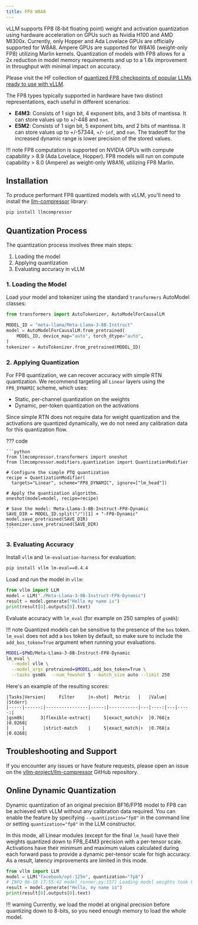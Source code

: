 ```yaml
---
title: FP8 W8A8
---
```


vLLM supports FP8 (8-bit floating point) weight and activation quantization using hardware acceleration on GPUs such as Nvidia H100 and AMD MI300x.
Currently, only Hopper and Ada Lovelace GPUs are officially supported for W8A8.
Ampere GPUs are supported for W8A16 (weight-only FP8) utilizing Marlin kernels.
Quantization of models with FP8 allows for a 2x reduction in model memory requirements and up to a 1.6x improvement in throughput with minimal impact on accuracy.

Please visit the HF collection of [quantized FP8 checkpoints of popular LLMs ready to use with vLLM](https://huggingface.co/collections/neuralmagic/fp8-llms-for-vllm-666742ed2b78b7ac8df13127).

The FP8 types typically supported in hardware have two distinct representations, each useful in different scenarios:

- **E4M3**: Consists of 1 sign bit, 4 exponent bits, and 3 bits of mantissa. It can store values up to +/-448 and `nan`.
- **E5M2**: Consists of 1 sign bit, 5 exponent bits, and 2 bits of mantissa. It can store values up to +/-57344, +/- `inf`, and `nan`. The tradeoff for the increased dynamic range is lower precision of the stored values.

!!! note
    FP8 computation is supported on NVIDIA GPUs with compute capability > 8.9 (Ada Lovelace, Hopper).
    FP8 models will run on compute capability > 8.0 (Ampere) as weight-only W8A16, utilizing FP8 Marlin.

## Installation

To produce performant FP8 quantized models with vLLM, you'll need to install the [llm-compressor](https://github.com/vllm-project/llm-compressor/) library:

```bash
pip install llmcompressor
```

## Quantization Process

The quantization process involves three main steps:

1. Loading the model
2. Applying quantization
3. Evaluating accuracy in vLLM

### 1. Loading the Model

Load your model and tokenizer using the standard `transformers` AutoModel classes:

```python
from transformers import AutoTokenizer, AutoModelForCausalLM

MODEL_ID = "meta-llama/Meta-Llama-3-8B-Instruct"
model = AutoModelForCausalLM.from_pretrained(
    MODEL_ID, device_map="auto", torch_dtype="auto",
)
tokenizer = AutoTokenizer.from_pretrained(MODEL_ID)
```

### 2. Applying Quantization

For FP8 quantization, we can recover accuracy with simple RTN quantization. We recommend targeting all `Linear` layers using the `FP8_DYNAMIC` scheme, which uses:

- Static, per-channel quantization on the weights
- Dynamic, per-token quantization on the activations

Since simple RTN does not require data for weight quantization and the activations are quantized dynamically, we do not need any calibration data for this quantization flow.

??? code

    ```python
    from llmcompressor.transformers import oneshot
    from llmcompressor.modifiers.quantization import QuantizationModifier

    # Configure the simple PTQ quantization
    recipe = QuantizationModifier(
      targets="Linear", scheme="FP8_DYNAMIC", ignore=["lm_head"])

    # Apply the quantization algorithm.
    oneshot(model=model, recipe=recipe)

    # Save the model: Meta-Llama-3-8B-Instruct-FP8-Dynamic
    SAVE_DIR = MODEL_ID.split("/")[1] + "-FP8-Dynamic"
    model.save_pretrained(SAVE_DIR)
    tokenizer.save_pretrained(SAVE_DIR)
    ```

### 3. Evaluating Accuracy

Install `vllm` and `lm-evaluation-harness` for evaluation:

```bash
pip install vllm lm-eval==0.4.4
```

Load and run the model in `vllm`:

```python
from vllm import LLM
model = LLM("./Meta-Llama-3-8B-Instruct-FP8-Dynamic")
result = model.generate("Hello my name is")
print(result[0].outputs[0].text)
```

Evaluate accuracy with `lm_eval` (for example on 250 samples of `gsm8k`):

!!! note
    Quantized models can be sensitive to the presence of the `bos` token. `lm_eval` does not add a `bos` token by default, so make sure to include the `add_bos_token=True` argument when running your evaluations.

```bash
MODEL=$PWD/Meta-Llama-3-8B-Instruct-FP8-Dynamic
lm_eval \
  --model vllm \
  --model_args pretrained=$MODEL,add_bos_token=True \
  --tasks gsm8k  --num_fewshot 5 --batch_size auto --limit 250
```

Here's an example of the resulting scores:

```text
|Tasks|Version|     Filter     |n-shot|  Metric   |   |Value|   |Stderr|
|-----|------:|----------------|-----:|-----------|---|----:|---|-----:|
|gsm8k|      3|flexible-extract|     5|exact_match|↑  |0.768|±  |0.0268|
|     |       |strict-match    |     5|exact_match|↑  |0.768|±  |0.0268|
```

## Troubleshooting and Support

If you encounter any issues or have feature requests, please open an issue on the [vllm-project/llm-compressor](https://github.com/vllm-project/llm-compressor/issues) GitHub repository.

## Online Dynamic Quantization

Dynamic quantization of an original precision BF16/FP16 model to FP8 can be achieved with vLLM without any calibration data required. You can enable the feature by specifying `--quantization="fp8"` in the command line or setting `quantization="fp8"` in the LLM constructor.

In this mode, all Linear modules (except for the final `lm_head`) have their weights quantized down to FP8_E4M3 precision with a per-tensor scale. Activations have their minimum and maximum values calculated during each forward pass to provide a dynamic per-tensor scale for high accuracy. As a result, latency improvements are limited in this mode.

```python
from vllm import LLM
model = LLM("facebook/opt-125m", quantization="fp8")
# INFO 06-10 17:55:42 model_runner.py:157] Loading model weights took 0.1550 GB
result = model.generate("Hello, my name is")
print(result[0].outputs[0].text)
```

!!! warning
    Currently, we load the model at original precision before quantizing down to 8-bits, so you need enough memory to load the whole model.
